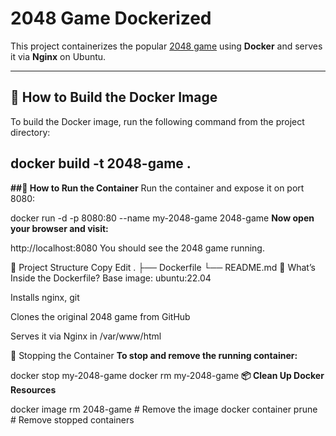 # 2048 Game Dockerized

This project containerizes the popular [2048 game](https://github.com/gabrielecirulli/2048) using **Docker** and serves it via **Nginx** on Ubuntu.

---

## 🐳 How to Build the Docker Image

To build the Docker image, run the following command from the project directory:


docker build -t 2048-game .
----

**##🚀 How to Run the Container**
Run the container and expose it on port 8080:


docker run -d -p 8080:80 --name my-2048-game 2048-game
**Now open your browser and visit:**


http://localhost:8080
You should see the 2048 game running.

📁 Project Structure
Copy
Edit
.
├── Dockerfile
└── README.md
🔧 What’s Inside the Dockerfile?
Base image: ubuntu:22.04

Installs nginx, git

Clones the original 2048 game from GitHub

Serves it via Nginx in /var/www/html

🛑 Stopping the Container
**To stop and remove the running container:**


docker stop my-2048-game
docker rm my-2048-game
**📦 Clean Up Docker Resources**

docker image rm 2048-game      # Remove the image
docker container prune         # Remove stopped containers












